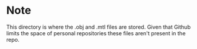 # Note

This directory is where the .obj and .mtl files are stored. Given that Github limits the space of personal repositories these files aren't present in the repo.